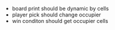 - board print should be dynamic by cells
- player pick should change occupier
- win conditon should get occupier cells